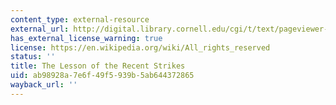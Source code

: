 ```yaml
---
content_type: external-resource
external_url: http://digital.library.cornell.edu/cgi/t/text/pageviewer-idx?c=nora;cc=nora;rgn=full%20text;idno=nora0159-2;didno=nora0159-2;view=image;seq=0186;node=nora0159-2%3A6
has_external_license_warning: true
license: https://en.wikipedia.org/wiki/All_rights_reserved
status: ''
title: The Lesson of the Recent Strikes
uid: ab98928a-7e6f-49f5-939b-5ab644372865
wayback_url: ''
---
```

